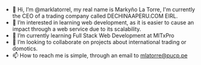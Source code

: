- 👋 Hi, I’m @marklatorrel, my real name is Markyño La Torre, I'm currently the CEO of a trading company called DECHINAAPERU.COM EIRL.
- 👀 I’m interested in learning web development, as it is easier to cause an impact through a web service due to its scalability.
- 🌱 I’m currently learning Full Stack Web Development at MITxPro 
- 💞️ I’m looking to collaborate on projects about international trading or domotics.
- 📫 How to reach me is simple, through an email to mlatorre@pucp.pe

<!---
marklatorrel/marklatorrel is a ✨ special ✨ repository because its `README.md` (this file) appears on your GitHub profile.
You can click the Preview link to take a look at your changes.
--->

